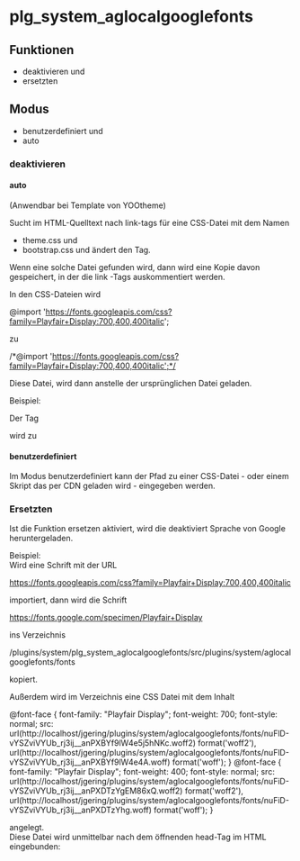 # plg_system_aglocalgooglefonts

## Funktionen
- deaktivieren und 
- ersetzten

## Modus
- benutzerdefiniert und 
- auto

### deaktivieren

#### auto

(Anwendbar bei Template von YOOtheme)  

Sucht im HTML-Quelltext nach link-tags für eine CSS-Datei mit dem Namen 
- theme.css und 
- bootstrap.css und ändert den Tag.  

Wenn eine solche Datei gefunden wird, dann wird eine Kopie davon gespeichert, 
in der die link -Tags auskommentiert werden.

In den CSS-Dateien wird 

@import 'https://fonts.googleapis.com/css?family=Playfair+Display:700,400,400italic';

zu

/*@import 'https://fonts.googleapis.com/css?family=Playfair+Display:700,400,400italic';*/

Diese Datei, wird dann anstelle der ursprünglichen Datei geladen.  

Beispiel:  

Der Tag 

<link rel="stylesheet" href="templates/mytemplate/css/theme.css">

wird zu

<link rel="stylesheet" href="templates/mytemplate/css/disable_google_font_theme.css">

#### benutzerdefiniert

Im Modus benutzerdefiniert kann der Pfad zu einer CSS-Datei - oder einem Skript das per CDN geladen wird - eingegeben werden. 

### Ersetzten

Ist die Funktion ersetzen aktiviert, wird die deaktiviert Sprache von Google heruntergeladen.

Beispiel:  
Wird eine Schrift mit der URL  

https://fonts.googleapis.com/css?family=Playfair+Display:700,400,400italic

importiert, dann wird die Schrift 

https://fonts.google.com/specimen/Playfair+Display

ins Verzeichnis 

/plugins/system/plg_system_aglocalgooglefonts/src/plugins/system/aglocalgooglefonts/fonts

kopiert.

Außerdem wird im Verzeichnis eine CSS Datei mit dem Inhalt

@font-face {
	font-family: "Playfair Display";
	font-weight: 700;
	font-style: normal;
	src: url(http://localhost/jgering/plugins/system/aglocalgooglefonts/fonts/nuFlD-vYSZviVYUb_rj3ij__anPXBYf9lW4e5j5hNKc.woff2) format('woff2'), url(http://localhost/jgering/plugins/system/aglocalgooglefonts/fonts/nuFlD-vYSZviVYUb_rj3ij__anPXBYf9lW4e4A.woff) format('woff');
}
@font-face {
	font-family: "Playfair Display";
	font-weight: 400;
	font-style: normal;
	src: url(http://localhost/jgering/plugins/system/aglocalgooglefonts/fonts/nuFiD-vYSZviVYUb_rj3ij__anPXDTzYgEM86xQ.woff2) format('woff2'), url(http://localhost/jgering/plugins/system/aglocalgooglefonts/fonts/nuFiD-vYSZviVYUb_rj3ij__anPXDTzYhg.woff) format('woff');
}

angelegt.  
Diese Datei wird unmittelbar nach dem öffnenden head-Tag im HTML eingebunden:  

<link href="/plugins/system/aglocalgooglefonts/css/font-7bc9d3f413ab8bdac41b2dfd06547ef4.css" rel="stylesheet" />


